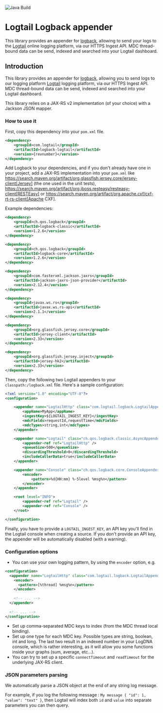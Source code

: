 ![Java Build](https://github.com/logtail/logback-logtail/workflows/Java%20Build/badge.svg)

# Logtail Logback appender

This library provides an appender for [logback](https://logback.qos.ch), allowing to send your logs to the [Logtail](https://logtail.com) online logging platform, via our HTTPS Ingest API. MDC thread-bound data can be send, indexed and searched into your Logtail dashboard.


## Introduction

This library provides an appender for [logback](https://logback.qos.ch), allowing you to send logs to our logging platform [Logtail](https://logtail.com) logging platform, via our HTTPS Ingest API. MDC thread-bound data can be send, indexed and searched into your Logtail dashboard.

This library relies on a JAX-RS v2 implementation (of your choice) with a Jackson JSON mapper.

### How to use it

First, copy this dependency into your `pom.xml` file.

```xml
<dependency>
    <groupId>com.logtail</groupId>
    <artifactId>logback-logtail</artifactId>
    <version>{revnumber}</version>
</dependency>
```

Add Logback to your dependencies, and if you don't already have one in your project, add a JAX-RS implementation into your `pom.xml` like https://search.maven.org/artifact/org.glassfish.jersey.core/jersey-client[Jersey] (the one used in the unit tests), https://search.maven.org/artifact/org.jboss.resteasy/resteasy-client[RESTEasy] or https://search.maven.org/artifact/org.apache.cxf/cxf-rt-rs-client[Apache CXF].

Example dependencies:

```xml
<dependency>
    <groupId>ch.qos.logback</groupId>
    <artifactId>logback-classic</artifactId>
    <version>1.2.6</version>
</dependency>

<dependency>
    <groupId>ch.qos.logback</groupId>
    <artifactId>logback-core</artifactId>
    <version>1.2.6</version>
</dependency>

<dependency>
    <groupId>com.fasterxml.jackson.jaxrs</groupId>
    <artifactId>jackson-jaxrs-json-provider</artifactId>
    <version>2.12.4</version>
</dependency>

<dependency>
    <groupId>javax.ws.rs</groupId>
    <artifactId>javax.ws.rs-api</artifactId>
    <version>2.1.1</version>
</dependency>

<dependency>
    <groupId>org.glassfish.jersey.core</groupId>
    <artifactId>jersey-client</artifactId>
    <version>2.33</version>
</dependency>

<dependency>
    <groupId>org.glassfish.jersey.inject</groupId>
    <artifactId>jersey-hk2</artifactId>
    <version>2.33</version>
</dependency>
```

Then, copy the following two Logtail appenders to your `classpath:/logback.xml` file. Here's a sample configuration:

```xml
<?xml version="1.0" encoding="UTF-8"?>
<configuration>

    <appender name="LogtailHttp" class="com.logtail.logback.LogtailAppender">
        <appName>MyApp</appName>
        <ingestKey>${LOGTAIL_INGEST_KEY}</ingestKey>
        <mdcFields>requestId,requestTime</mdcFields>
        <mdcTypes>string,int</mdcTypes>
    </appender>

    <appender name="Logtail" class="ch.qos.logback.classic.AsyncAppender">
        <appender-ref ref="LogtailHttp" />
        <queueSize>500</queueSize>
        <discardingThreshold>0</discardingThreshold>
        <includeCallerData>true</includeCallerData>
    </appender>

    <appender name="Console" class="ch.qos.logback.core.ConsoleAppender">
        <encoder>
            <pattern>%d{HH:mm} %-5level %msg%n</pattern>
        </encoder>
    </appender>

    <root level="INFO">
        <appender-ref ref="Logtail" />
        <appender-ref ref="Console" />
    </root>

</configuration>
```

Finally, you have to provide a `LOGTAIL_INGEST_KEY`, an API key you'll find in the Logtail console when creating a source. If you don't provide an API key, the appender will be automatically disabled (with a warning).
    

### Configuration options

* You can use your own logging pattern, by using the `encoder` option, e.g.

```xml
<configuration>
  <appender name="LogtailHttp" class="com.logtail.logback.LogtailAppender">
    <encoder>
      <pattern>[%thread] %msg%n</pattern>
    </encoder>
    
    <!-- ... -->
  </appender>
  
  <!-- ... -->
</configuration>
```

* Set up comma-separated MDC keys to index (from the MDC thread local binding).
* Set up one type for each MDC key. Possible types are string, boolean, int and long. The last two result in an indexed number in your LogDNA console, which is rather interesting, as it will allow you some functions inside your graphs (sum, average, etc...).
* You can try to set up a specific `connectTimeout` and `readTimeout` for the underlying JAX-RS client.

### JSON parameters parsing

We automatically parse a JSON object at the end of any string log message. 

For example, if you log the following message : `My message { "id": 1, "value": "text" }`, then Logtail will index both `id` and `value` into separate parameters you can then query.
